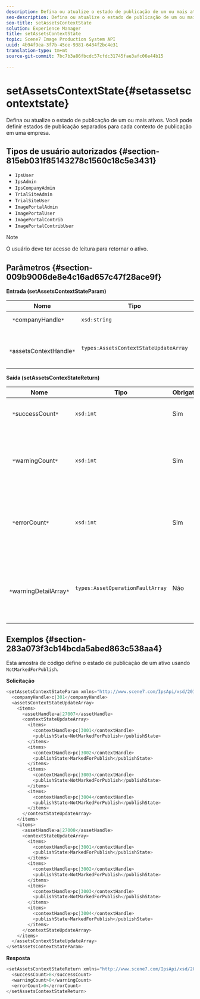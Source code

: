 ```yaml
---
description: Defina ou atualize o estado de publicação de um ou mais ativos. Você pode definir estados de publicação separados para cada contexto de publicação em uma empresa.
seo-description: Defina ou atualize o estado de publicação de um ou mais ativos. Você pode definir estados de publicação separados para cada contexto de publicação em uma empresa.
seo-title: setAssetsContextState
solution: Experience Manager
title: setAssetsContextState
topic: Scene7 Image Production System API
uuid: 4b94f9ea-3f7b-45ee-9381-6434f2bc4e31
translation-type: tm+mt
source-git-commit: 7bc7b3a86fbcdc57cfdc31745fae3afc06e44b15

---
```



# setAssetsContextState{#setassetscontextstate}

Defina ou atualize o estado de publicação de um ou mais ativos. Você pode definir estados de publicação separados para cada contexto de publicação em uma empresa.

## Tipos de usuário autorizados {#section-815eb031f85143278c1560c18c5e3431}

* `IpsUser`
* `IpsAdmin`
* `IpsCompanyAdmin`
* `TrialSiteAdmin`
* `TrialSiteUser`
* `ImagePortalAdmin`
* `ImagePortalUser`
* `ImagePortalContrib`
* `ImagePortalContribUser`

>[!NOTE]
>
>O usuário deve ter acesso de leitura para retornar o ativo.

## Parâmetros {#section-009b9006de8e4c16ad657c47f28ace9f}

**Entrada (setAssetsContextStateParam)**

| Nome | Tipo | Obrigatório | Descrição |
|---|---|---|---|
| ` *`companyHandle`*` | `xsd:string` | Sim | Segure a empresa. |
| ` *`assetsContextHandle`*` | `types:AssetsContextStateUpdateArray` | Sim | Uma gama de ativos e seus novos estados de publicação. |

**Saída (setAssetsContexStateReturn)**

| Nome | Tipo | Obrigatório | Descrição |
|---|---|---|---|
| ` *`successCount`*` | `xsd:int` | Sim | O número de ativos alterados com êxito. |
| ` *`warningCount`*` | `xsd:int` | Sim | O número de avisos gerados quando a operação tentou modificar ativos. |
| ` *`errorCount`*` | `xsd:int` | Sim | O número de erros gerados quando a operação tentou modificar ativos. |
| ` *`warningDetailArray`*` | `types:AssetOperationFaultArray` | Não | Matriz de erros gerados por ativos quando a operação tentou modificá-los. |

## Exemplos {#section-283a073f3cb14bcda5abed863c538aa4}

Esta amostra de código define o estado de publicação de um ativo usando `NotMarkedForPublish`.

**Solicitação**

```java
<setAssetsContextStateParam xmlns="http://www.scene7.com/IpsApi/xsd/2011-11-04">
  <companyHandle>c|301</companyHandle>
  <assetsContextStateUpdateArray>
    <items>
      <assetHandle>a|27007</assetHandle>
      <contextStateUpdateArray>
        <items>
          <contextHandle>pc|3001</contextHandle>
          <publishState>NotMarkedForPublish</publishState>
        </items>
        <items>
          <contextHandle>pc|3002</contextHandle>
          <publishState>MarkedForPublish</publishState>
        </items>
        <items>
          <contextHandle>pc|3003</contextHandle>
          <publishState>NotMarkedForPublish</publishState>
        </items>
        <items>
          <contextHandle>pc|3004</contextHandle>
          <publishState>NotMarkedForPublish</publishState>
        </items>
      </contextStateUpdateArray>
    </items>
    <items>
      <assetHandle>a|27008</assetHandle>
      <contextStateUpdateArray>
        <items>
          <contextHandle>pc|3001</contextHandle>
          <publishState>MarkedForPublish</publishState>
        </items>
        <items>
          <contextHandle>pc|3002</contextHandle>
          <publishState>NotMarkedForPublish</publishState>
        </items>
        <items>
          <contextHandle>pc|3003</contextHandle>
          <publishState>NotMarkedForPublish</publishState>
        </items>
        <items>
          <contextHandle>pc|3004</contextHandle>
          <publishState>MarkedForPublish</publishState>
        </items>
      </contextStateUpdateArray>
    </items>
  </assetsContextStateUpdateArray>
</setAssetsContextStateParam>
```

**Resposta**

```java
<setAssetsContextStateReturn xmlns="http://www.scene7.com/IpsApi/xsd/2011-11-04-beta">
  <successCount>8</successCount>
  <warningCount>0</warningCount>
  <errorCount>0</errorCount>
</setAssetsContextStateReturn>
```

